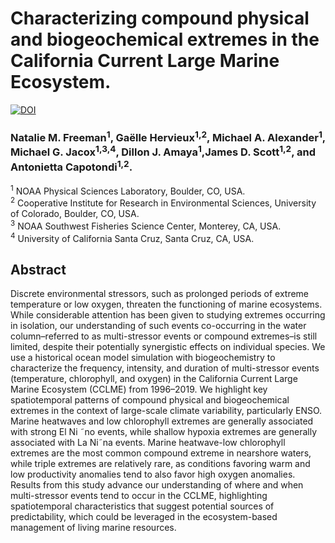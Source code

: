 # Characterizing compound physical and biogeochemical extremes in the California Current Large  Marine Ecosystem.
[![DOI](https://zenodo.org/badge/DOI/10.5281/zenodo.15313482.svg)](https://doi.org/10.5281/zenodo.15313482)

### Natalie M. Freeman<sup>1</sup>, Ga&euml;lle Hervieux<sup>1,2</sup>, Michael A. Alexander<sup>1</sup>, Michael G. Jacox<sup>1,3,4</sup>, Dillon J. Amaya<sup>1</sup>,James D. Scott<sup>1,2</sup>, and Antonietta Capotondi<sup>1,2</sup>.


<sup>1</sup> NOAA Physical Sciences Laboratory, Boulder, CO, USA. </br>
<sup>2</sup> Cooperative Institute for Research in Environmental Sciences, University of Colorado,
Boulder, CO, USA. </br>
<sup>3</sup> NOAA Southwest Fisheries Science Center, Monterey, CA, USA. </br>
<sup>4</sup> University of California Santa Cruz, Santa Cruz, CA, USA. </br>



Abstract
--------
Discrete environmental stressors, such as prolonged periods of extreme temperature or low
oxygen, threaten the functioning of marine ecosystems. While considerable attention has been
given to studying extremes occurring in isolation, our understanding of such events co-occurring
in the water column–referred to as multi-stressor events or compound extremes–is still limited,
despite their potentially synergistic effects on individual species. We use a historical ocean
model simulation with biogeochemistry to characterize the frequency, intensity, and duration of
multi-stressor events (temperature, chlorophyll, and oxygen) in the California Current Large
Marine Ecosystem (CCLME) from 1996–2019. We highlight key spatiotemporal patterns of
compound physical and biogeochemical extremes in the context of large-scale climate
variability, particularly ENSO. Marine heatwaves and low chlorophyll extremes are generally
associated with strong El Ni ˜no events, while shallow hypoxia extremes are generally associated
with La Ni˜na events. Marine heatwave-low chlorophyll extremes are the most common
compound extreme in nearshore waters, while triple extremes are relatively rare, as conditions
favoring warm and low productivity anomalies tend to also favor high oxygen anomalies.
Results from this study advance our understanding of where and when multi-stressor events tend
to occur in the CCLME, highlighting spatiotemporal characteristics that suggest potential
sources of predictability, which could be leveraged in the ecosystem-based management of
living marine resources.





